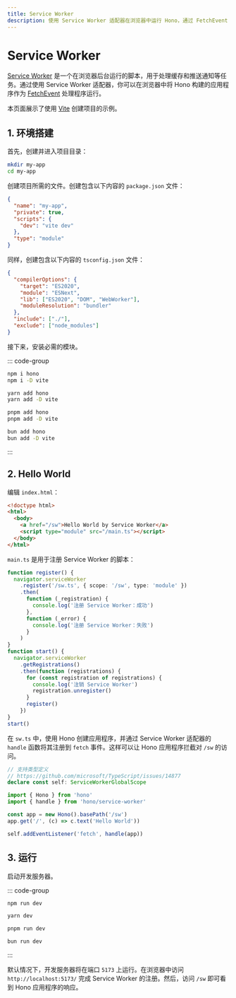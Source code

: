 ```yaml
---
title: Service Worker
description: 使用 Service Worker 适配器在浏览器中运行 Hono，通过 FetchEvent 处理程序处理请求。
---
```

# Service Worker

[Service Worker](https://developer.mozilla.org/en-US/docs/Web/API/Service_Worker_API) 是一个在浏览器后台运行的脚本，用于处理缓存和推送通知等任务。通过使用 Service Worker 适配器，你可以在浏览器中将 Hono 构建的应用程序作为 [FetchEvent](https://developer.mozilla.org/en-US/docs/Web/API/FetchEvent) 处理程序运行。

本页面展示了使用 [Vite](https://vitejs.dev/) 创建项目的示例。

## 1. 环境搭建

首先，创建并进入项目目录：

```sh
mkdir my-app
cd my-app
```

创建项目所需的文件。创建包含以下内容的 `package.json` 文件：

```json
{
  "name": "my-app",
  "private": true,
  "scripts": {
    "dev": "vite dev"
  },
  "type": "module"
}
```

同样，创建包含以下内容的 `tsconfig.json` 文件：

```json
{
  "compilerOptions": {
    "target": "ES2020",
    "module": "ESNext",
    "lib": ["ES2020", "DOM", "WebWorker"],
    "moduleResolution": "bundler"
  },
  "include": ["./"],
  "exclude": ["node_modules"]
}
```

接下来，安装必需的模块。

::: code-group

```sh [npm]
npm i hono
npm i -D vite
```

```sh [yarn]
yarn add hono
yarn add -D vite
```

```sh [pnpm]
pnpm add hono
pnpm add -D vite
```

```sh [bun]
bun add hono
bun add -D vite
```

:::

## 2. Hello World

编辑 `index.html`：

```html
<!doctype html>
<html>
  <body>
    <a href="/sw">Hello World by Service Worker</a>
    <script type="module" src="/main.ts"></script>
  </body>
</html>
```

`main.ts` 是用于注册 Service Worker 的脚本：

```ts
function register() {
  navigator.serviceWorker
    .register('/sw.ts', { scope: '/sw', type: 'module' })
    .then(
      function (_registration) {
        console.log('注册 Service Worker：成功')
      },
      function (_error) {
        console.log('注册 Service Worker：失败')
      }
    )
}
function start() {
  navigator.serviceWorker
    .getRegistrations()
    .then(function (registrations) {
      for (const registration of registrations) {
        console.log('注销 Service Worker')
        registration.unregister()
      }
      register()
    })
}
start()
```

在 `sw.ts` 中，使用 Hono 创建应用程序，并通过 Service Worker 适配器的 `handle` 函数将其注册到 `fetch` 事件。这样可以让 Hono 应用程序拦截对 `/sw` 的访问。

```ts
// 支持类型定义
// https://github.com/microsoft/TypeScript/issues/14877
declare const self: ServiceWorkerGlobalScope

import { Hono } from 'hono'
import { handle } from 'hono/service-worker'

const app = new Hono().basePath('/sw')
app.get('/', (c) => c.text('Hello World'))

self.addEventListener('fetch', handle(app))
```

## 3. 运行

启动开发服务器。

::: code-group

```sh [npm]
npm run dev
```

```sh [yarn]
yarn dev
```

```sh [pnpm]
pnpm run dev
```

```sh [bun]
bun run dev
```

:::

默认情况下，开发服务器将在端口 `5173` 上运行。在浏览器中访问 `http://localhost:5173/` 完成 Service Worker 的注册。然后，访问 `/sw` 即可看到 Hono 应用程序的响应。
